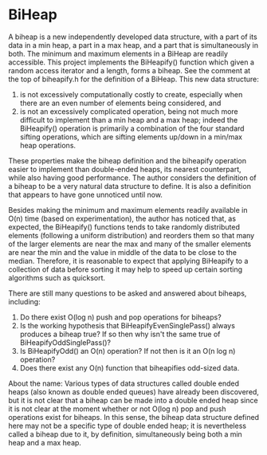 # BiHeap
A biheap is a new independently developed data structure, with a part of its data in a min heap, a part in a max heap, and a part that is simultaneously in both. The minimum and maximum elements in a BiHeap are readily accessible. This project implements the BiHeapify() function which given a random access iterator and a length, forms a biheap. See the comment at the top of biheapify.h for the definition of a BiHeap.
This new data structure:
<BR>
1) is not excessively computationally costly to create, especially when there are an even number of elements being considered, and<BR>
2) is not an excessively complicated operation, being not much more difficult to implement than a min heap and a max heap; indeed the BiHeapify() operation is primarily a combination of the four standard sifting operations, which are sifting elements up/down in a min/max heap operations.

These properties make the biheap definition and the biheapify operation easier to implement than double-ended heaps, its nearest counterpart, while also having good performance. The author considers the definition of a biheap to be a very natural data structure to define. It is also a definition that appears to have gone unnoticed until now.

Besides making the minimum and maximum elements readily available in O(n) time (based on experimentation), the author has noticed that, as expected, the BiHeapify() functions tends to take randomly distributed elements (following a uniform distribution) and reorders them so that many of the larger elements are near the max and many of the smaller elements are near the min and the value in middle of the data to be close to the median. Therefore, it is reasonable to expect that applying BiHeapify to a collection of data before sorting it may help to speed up certain sorting algorithms such as quicksort.

There are still many questions to be asked and answered about biheaps, including:
 1) Do there exist O(log n) push and pop operations for biheaps?<BR>
 2) Is the working hypothesis that BiHeapifyEvenSinglePass() always produces a biheap true? If so then why isn't the same true of BiHeapifyOddSinglePass()?<BR>
 3) Is BiHeapifyOdd() an O(n) operation? If not then is it an O(n log n) operation?<BR>
 4) Does there exist any O(n) function that biheapifies odd-sized data.

About the name: Various types of data structures called double ended heaps (also known as double ended queues) have already been discovered, but it is not clear that a biheap can be made into a double ended heap since it is not clear at the moment whether or not O(log n) pop and push operations exist for biheaps. In this sense, the biheap data structure defined here may not be a specific type of double ended heap; it is nevertheless called a biheap due to it, by definition, simultaneously being both a min heap and a max heap.
